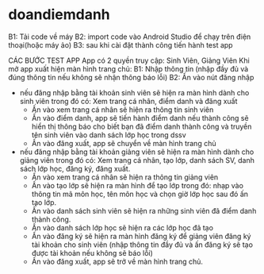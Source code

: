 # doandiemdanh
B1: Tải code về máy 
B2: import code vào Android Studio để chạy trên điện thoại(hoặc máy ảo)
B3: sau khi cài đặt thành công tiến hành test app

CÁC BƯỚC TEST APP
App có 2 quyền truy cập: Sinh Viên, Giảng Viên
Khi mở app xuất hiện màn hình trang chủ: 
B1: Nhập thông tin (nhập đầy đủ và đúng thông tin nếu không sẽ nhận thông báo lỗi)
B2: Ấn vào nút đăng nhập 
  - nếu đăng nhập bằng tài khoản sinh viên sẽ hiện ra màn hình dành cho sinh viên trong đó có: Xem trang cá nhân, điểm danh và đăng xuất
      + Ấn vào xem trang cá nhân sẽ hiện ra thông tin sinh viên
      + Ấn vào điểm danh, app sẽ tiến hành điểm danh nếu thành công sẽ hiển thị thông báo cho biết bạn đã điểm danh thành công và truyền tên sinh viên vào danh sách lớp học trong dssv
      + Ấn vào đăng xuất, app sẽ chuyển về màn hình trang chủ
  - nếu đăng nhập bằng tài khoản giảng viên sẽ hiện ra màn hình dành cho giảng viên trong đó có: Xem trang cá nhân, tạo lớp, danh sách SV, danh sách lớp học, đăng ký, đăng xuất.
      + Ấn vào xem trang cá nhân sẽ hiện ra thông tin giảng viên
      + Ấn vào tạo lớp sẽ hiện ra màn hình để tạo lớp trong đó: nhạp vào thông tin mã môn học, tên môn học và chọn giờ lớp học sau đó ấn tạo lớp.
      + Ấn vào danh sách sinh viên sẽ hiện ra những sinh viên đã điểm danh thành công.
      + Ấn vào danh sách lớp học sẽ hiện ra các lớp học đã tạo
      + Ấn vào đăng ký sẽ hiện ra màn hình đăng ký để giảng viên đăng ký tài khoản cho sinh viên (nhập thông tin đầy đủ và ấn đăng ký sẽ tạo được tài khoản nếu không sẽ báo lỗi)
      + Ấn vào đăng xuất, app sẽ trở về màn hình trang chủ.
